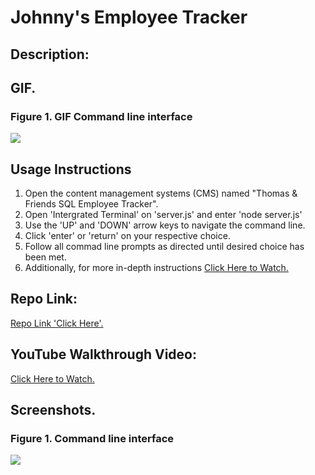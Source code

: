# Johnny's Employee Tracker

## Description:



## GIF.
### Figure 1. GIF Command line interface
![](./assets/images/Demo.GIF)

## Usage Instructions
1. Open the content management systems (CMS) named "Thomas & Friends SQL Employee Tracker".
2. Open 'Intergrated Terminal' on 'server.js' and enter 'node server.js'
3. Use the 'UP' and 'DOWN' arrow keys to navigate the command line. 
4. Click 'enter' or 'return' on your respective choice.
5. Follow all commad line prompts as directed until desired choice has been met.
6. Additionally, for more in-depth instructions [Click Here to Watch.](https://www.youtube.com/watch?v=m9CQxR0AfiQ)

## Repo Link:
[Repo Link 'Click Here'.](https://github.com/xJohnnyy/Johnnys-EmployeeTracker.git)

## YouTube Walkthrough Video:
[Click Here to Watch.]()

## Screenshots.
### Figure 1. Command line interface
![](./assets/images/Module12-Screenshot.jpg)
